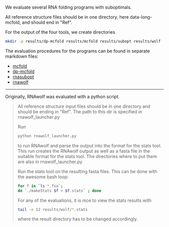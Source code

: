 We evaluate several RNA folding programs with suboptimals.

All reference structure files should be in one directory, here data-long-mcfold, and should end in "Ref".

For the output of the four tools, we create directories
```bash
mkdir -p results/dp-mcfold results/mcfold results/subopt results/wolf
```

The evaluation procedures for the programs can be found in separate markdown files:

* [mcfold](http://github.com/linse/rna-toolbox/blob/master/rnawolf-benchmark/mcfold.md)
* [dp-mcfold](https://github.com/linse/rna-toolbox/blob/master/rnawolf-benchmark/mcfold-dp.md)
* [rnasubopt](https://github.com/linse/rna-toolbox/blob/master/rnawolf-benchmark/rnasubopt.md)
* [rnawolf](https://github.com/linse/rna-toolbox/blob/master/rnawolf-benchmark/rnawolf.md)

---

Originally, RNAwolf was evaluated with a python script.

> All reference structure input files should be in one directory and should be ending in "Ref". The path to this dir is specified in rnawolf_launcher.py
> 
> Run 
> ```bash
> python rnawolf_launcher.py 
> ```
> to run RNAwolf and parse the output into the format for the stats tool. This run creates the RNAwolf output as well as a fasta file in the suitable format for the stats tool. The directories where to put them are also in rnawolf_launcher.py
> 
> Run the stats tool on the resulting fasta files.
> This can be done with the awesome bash loop:
> 
> ```bash
> for f in `ls *.fsa`; 
> do `./makeStats $f > $f.stats` ; done 
> ```
> 
> For any of the evaluations, it is nice to view the stats results with 
> ```bash
> tail -n 12 results/wolf/*.stats
> ```
> where the result directory has to be changed accordingly.
